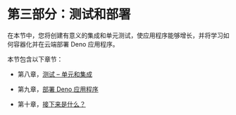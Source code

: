 # 第三部分：测试和部署

在本节中，您将创建有意义的集成和单元测试，使应用程序能够增长，并将学习如何容器化并在云端部署 Deno 应用程序。

本节包含以下章节：

+   第八章，[测试 – 单元和集成](https://epic.packtpub.com/index.php?module=oss_Chapters&action=DetailView&record=825fa87f-4618-2790-1a60-5f32422b4c47)

+   第九章，[部署 Deno 应用程序](https://epic.packtpub.com/index.php?module=oss_Chapters&action=DetailView&record=98b91ae7-2855-39f3-f6b4-5f32426d1b76)

+   第十章，[接下来是什么？](https://epic.packtpub.com/index.php?module=oss_Chapters&action=DetailView&record=6128cca6-e773-f0c6-9ca0-5f3242cf7f1e)
